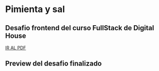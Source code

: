# Pimienta y sal
## Desafio frontend del curso FullStack de Digital House

<a href="https://github.com/XmauricioX/pimientaYsal/blob/main/DESAFIO/M05C02%20-%20Ejercitaci%C3%B3n%20Vistas%20din%C3%A1micas%20con%20EJS.pdf" >IR AL PDF<a>

## Preview del desafio finalizado

<img src="">
